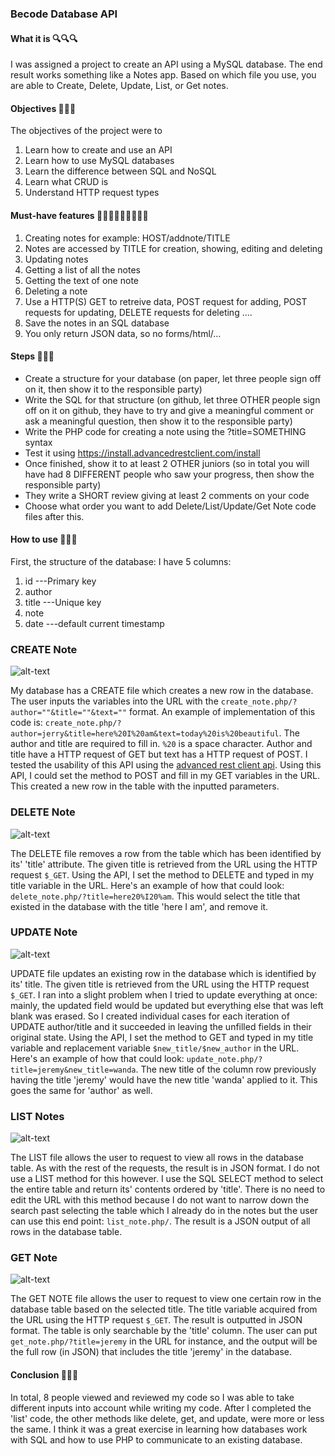### Becode Database API

#### What it is 🔍🔍🔍
I was assigned a project to create an API using a MySQL database. The end result works something like a Notes app. Based on which file you use, you are able to Create, Delete, Update, List, or Get notes.

#### Objectives 📅📅📅
The objectives of the project were to
1. Learn how to create and use an API
2. Learn how to use MySQL databases
3. Learn the difference between SQL and NoSQL
4. Learn what CRUD is
5. Understand HTTP request types

#### Must-have features 👨🏽‍🏫👨🏽‍🏫👨🏽‍🏫
1. Creating notes for example: HOST/addnote/TITLE
2. Notes are accessed by TITLE for creation, showing, editing and deleting
3. Updating notes
4. Getting a list of all the notes
5. Getting the text of one note
6. Deleting a note
7. Use a HTTP(S) GET to retreive data, POST request for adding, POST requests for updating, DELETE requests for deleting ....
8. Save the notes in an SQL database
9. You only return JSON data, so no forms/html/... 

#### Steps 🛵🛵🛵
- Create a structure for your database (on paper, let three people sign off on it, then show it to the responsible party)
- Write the SQL for that structure (on github, let three OTHER people sign off on it on github, they have to try and give a meaningful comment or ask a meaningful question, then show it to the responsible party)
- Write the PHP code for creating a note using the ?title=SOMETHING syntax
- Test it using https://install.advancedrestclient.com/install
- Once finished, show it to at least 2 OTHER juniors (so in total you will have had 8 DIFFERENT people who saw your progress, then show the responsible party)
- They write a SHORT review giving at least 2 comments on your code
- Choose what order you want to add Delete/List/Update/Get Note code files after this.

#### How to use 👷‍👷‍👷‍
First, the structure of the database:
I have 5 columns:
1. id ---Primary key
2. author
3. title ---Unique key
4. note
5. date ---default current timestamp

### CREATE Note
![alt-text](http://giphygifs.s3.amazonaws.com/media/4Lcm8ICoLLHuo/giphy.gif)

My database has a CREATE file which creates a new row in the database. The user inputs the variables into the URL with the `create_note.php/?author=""&title=""&text=""` format. An example of implementation of this code is: `create_note.php/?author=jerry&title=here%20I%20am&text=today%20is%20beautiful`. The author and title are required to fill in. `%20` is a space character. Author and title have a HTTP request of GET but text has a HTTP request of POST. I tested the usability of this API using the [advanced rest client api](https://install.advancedrestclient.com/install). Using this API, I could set the method to POST and fill in my GET variables in the URL. This created a new row in the table with the inputted parameters.

### DELETE Note
![alt-text](http://giphygifs.s3.amazonaws.com/media/P7PmvHY6kzAqY/giphy.gif)

The DELETE file removes a row from the table which has been identified by its' 'title' attribute. The given title is retrieved from the URL using the HTTP request `$_GET`. Using the API, I set the method to DELETE and typed in my title variable in the URL. Here's an example of how that could look: `delete_note.php/?title=here20%I20%am`. This would select the title that existed in the database with the title 'here I am', and remove it.

### UPDATE Note
![alt-text](https://media.tenor.com/images/3121351d9364eb14e146fec08996b5dc/tenor.gif)

UPDATE file updates an existing row in the database which is identified by its' title. The given title is retrieved from the URL using the HTTP request `$_GET`. I ran into a slight problem when I tried to update everything at once: mainly, the updated field would be updated but everything else that was left blank was erased. So I created individual cases for each iteration of UPDATE author/title and it succeeded in leaving the unfilled fields in their original state.
Using the API, I set the method to GET and typed in my title variable and replacement variable `$new_title/$new_author` in the URL. Here's an example of how that could look: `update_note.php/?title=jeremy&new_title=wanda`. The new title of the column row previously having the title 'jeremy' would have the new title 'wanda' applied to it. This goes the same for 'author' as well.

### LIST Notes
![alt-text](https://media.giphy.com/media/F0QWePzwQRewM/giphy.gif)

The LIST file allows the user to request to view all rows in the database table. As with the rest of the requests, the result is in JSON format. I do not use a LIST method for this however. I use the SQL SELECT method to select the entire table and return its' contents ordered by 'title'. There is no need to edit the URL with this method because I do not want to narrow down the search past selecting the table which I already do in the notes but the user can use this end point: `list_note.php/`. The result is a JSON output of all rows in the database table. 

### GET Note
![alt-text](https://media.giphy.com/media/26gsiCIKW7ANEmxKE/giphy.gif)

The GET NOTE file allows the user to request to view one certain row in the database table based on the selected title. The title variable acquired from the URL using the HTTP request `$_GET`. The result is outputted in JSON format. The table is only searchable by the 'title' column. The user can put `get_note.php/?title=jeremy` in the URL for instance, and the output will be the full row (in JSON) that includes the title 'jeremy' in the database.

#### Conclusion 📔📔📔
In total, 8 people viewed and reviewed my code so I was able to take different inputs into account while writing my code. After I completed the 'list' code, the other methods like delete, get, and update, were more or less the same. I think it was a great exercise in learning how databases work with SQL and how to use PHP to communicate to an existing database.
